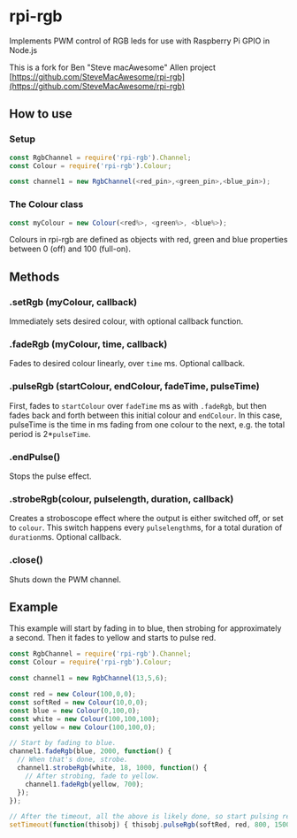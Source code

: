 # rpi-rgb
Implements PWM control of RGB leds for use with Raspberry Pi GPIO in Node.js

This is a fork for Ben \"Steve macAwesome\" Allen project [https://github.com/SteveMacAwesome/rpi-rgb](https://github.com/SteveMacAwesome/rpi-rgb)

## How to use

### Setup
```javascript
const RgbChannel = require('rpi-rgb').Channel;
const Colour = require('rpi-rgb').Colour;

const channel1 = new RgbChannel(<red_pin>,<green_pin>,<blue_pin>);
```

### The Colour class
```javascript
const myColour = new Colour(<red%>, <green%>, <blue%>);
```
Colours in rpi-rgb are defined as objects with red, green and blue properties between 0 (off) and 100 (full-on).

## Methods

### .setRgb (myColour, callback)
Immediately sets desired colour, with optional callback function.

### .fadeRgb (myColour, time, callback)
Fades to desired colour linearly, over `time` ms. Optional callback.

### .pulseRgb (startColour, endColour, fadeTime, pulseTime)
First, fades to `startColour` over `fadeTime` ms as with `.fadeRgb`, but then fades back and forth between this initial colour and `endColour`. In this case, pulseTime is the time in ms fading from one colour to the next, e.g. the total period is 2*`pulseTime`.

### .endPulse()
Stops the pulse effect.

### .strobeRgb(colour, pulselength, duration, callback)
Creates a stroboscope effect where the output is either switched off, or set to `colour`. This switch happens every `pulselength`ms, for a total duration of `duration`ms. Optional callback.

### .close()
Shuts down the PWM channel.

## Example

This example will start by fading in to blue, then strobing for approximately a second. Then it fades to yellow and starts to pulse red.

```javascript
const RgbChannel = require('rpi-rgb').Channel;
const Colour = require('rpi-rgb').Colour;

const channel1 = new RgbChannel(13,5,6);

const red = new Colour(100,0,0);
const softRed = new Colour(10,0,0);
const blue = new Colour(0,100,0);
const white = new Colour(100,100,100);
const yellow = new Colour(100,100,0);

// Start by fading to blue.
channel1.fadeRgb(blue, 2000, function() {
  // When that's done, strobe.
  channel1.strobeRgb(white, 18, 1000, function() {
    // After strobing, fade to yellow.
    channel1.fadeRgb(yellow, 700);
  });
});

// After the timeout, all the above is likely done, so start pulsing red.
setTimeout(function(thisobj) { thisobj.pulseRgb(softRed, red, 800, 1500); }, 7000, channel1);
```

